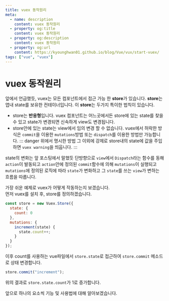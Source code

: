 ```yaml
---
title: vuex 동작원리
meta:
  - name: description
    content: vuex 동작원리
  - property: og:title
    content: vuex 동작원리
  - property: og:description
    content: vuex 동작원리
  - property: og:url
    content: https://kyounghwan01.github.io/blog/Vue/vux/start-vuex/
tags: ["vue", "vuex"]
---
```


# vuex 동작원리

앞에서 언급했듯, vuex는 모든 컴포넌트에서 접근 가능 한 **store**가 있습니다. **store**는 앱내 state를 보유한 컨테이너입니다. 이 **store**는 두가지 특이한 법칙이 있습니다.

- store는 **반응형**입니다. vuex 컴포넌트는 어느곳에서든 store에 있는 state를 찾을 수 있고 state가 변경되면 신속하게 view도 변경됩니다.
- store안에 있는 state는 view에서 임의 변경 할 수 없습니다. vuex에서 허락한 방식은 `commit`을 이용한 `mutations`방법 또는 `dispatch`를 이용한 방법만 가능합니다.
  ::: danger
  위에서 명시한 방법 그 이외에 강제로 store내의 state에 값을 주입하면 `vuex warning`을 띄웁니다.
  :::

state의 변화는 앞 포스팅에서 말했듯 단방향으로 `view`에서 `Dispatch`라는 함수를 동해 `action`이 발동되고 `action`안에 정의된 `commit`함수에 의해 `mutations`이 실행되고 `mutations`에 정의된 로직에 따라 `state`가 변화하고 그 `state`를 쓰는 `view`가 변하는 흐름을 따릅니다.

가장 쉬운 예제로 vuex가 어떻게 작동하는지 보겠습니다.<br>
먼저 vuex를 설치 후, store를 정의하겠습니다.

```js
const store = new Vuex.Store({
  state: {
    count: 0
  },
  mutations: {
    increment(state) {
      state.count++;
    }
  }
});
```

이후 count를 사용하는 vue파일에서 `store.state`로 접근하여 `store.commit` 메소드로 상태 변경합니다.

```js
store.commit("increment");
```

위의 결과로 `store.state.count`가 1로 증가합니다.

앞으로 하나의 요소씩 기능 및 사용법에 대해 알아보겠습니다.

<TagLinks />

<Comment />
